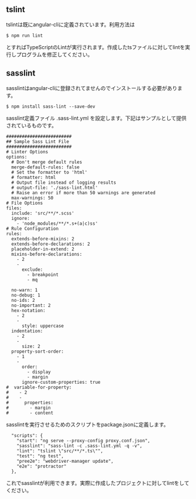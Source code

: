 ## tslint

tslintは既にangular-cliに定義されています。利用方法は

```
$ npm run lint
```

とすればTypeScriptのLintが実行されます。作成したtsファイルに対してlintを実行しプログラムを修正してください。

## sasslint

sasslintはangular-cliに登録されてませんのでインストールする必要があります。

```
$ npm install sass-lint --save-dev
```

sasslint定義ファイル .sass-lint.yml を設定します。下記はサンプルとして提供されているものです。

```
#########################
## Sample Sass Lint File
#########################
# Linter Options
options:
  # Don't merge default rules
  merge-default-rules: false
  # Set the formatter to 'html'
  # formatter: html
  # Output file instead of logging results
  # output-file: './sass-lint.html'
  # Raise an error if more than 50 warnings are generated
  max-warnings: 50
# File Options
files:
  include: 'src/**/*.scss'
  ignore:
    - 'node_modules/**/*.s+(a|c)ss'
# Rule Configuration
rules:
  extends-before-mixins: 2
  extends-before-declarations: 2
  placeholder-in-extend: 2
  mixins-before-declarations:
    - 2
    -
      exclude:
        - breakpoint
        - mq

  no-warn: 1
  no-debug: 1
  no-ids: 2
  no-important: 2
  hex-notation:
    - 2
    -
      style: uppercase
  indentation:
    - 2
    -
      size: 2
  property-sort-order:
    - 1
    -
      order:
        - display
        - margin
      ignore-custom-properties: true
#  variable-for-property:
#    - 2
#    -
#      properties:
#        - margin
#        - content
```

sasslintを実行させるためのスクリプトをpackage.jsonに定義します。

```
  "scripts": {
    "start": "ng serve --proxy-config proxy.conf.json",
    "sasslint": "sass-lint -c .sass-lint.yml -q -v",
    "lint": "tslint \"src/**/*.ts\"",
    "test": "ng test",
    "pree2e": "webdriver-manager update",
    "e2e": "protractor"
  },
```

これでsasslintが利用できます。実際に作成したプロジェクトに対してlintをしてください。

